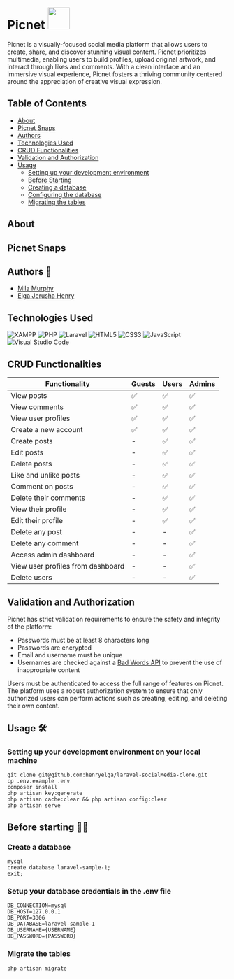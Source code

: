 # Picnet <img src="https://github.com/henryelga/laravel-socialMedia-clone/assets/67817308/a5f36ab7-5312-482b-adf8-608d8d934276" height="50">

Picnet is a visually-focused social media platform that allows users to create, share, and discover stunning visual content. Picnet prioritizes multimedia, enabling users to build profiles, upload original artwork, and interact through likes and comments. With a clean interface and an immersive visual experience, Picnet fosters a thriving community centered around the appreciation of creative visual expression.



## Table of Contents
- [About](#about)
- [Picnet Snaps](#picnet-snaps)
- [Authors](#authors-)
- [Technologies Used](#technologies-used)
- [CRUD Functionalities](#crud-functionalities)
- [Validation and Authorization](#validation-and-authorization)
- [Usage](#usage-️)
    - [Setting up your development environment](#setting-up-your-development-environment-on-your-local-machine)
    - [Before Starting](#before-starting-)
    - [Creating a database](#create-a-database)
    - [Configuring the database](#setup-your-database-credentials-in-the-env-file)
    - [Migrating the tables](#migrate-the-tables)

## About

## Picnet Snaps

## Authors 👥
- [Mila Murphy](https://github.com/milamurphy)
- [Elga Jerusha Henry](https://github.com/henryelga)

## Technologies Used 
![XAMPP](https://img.shields.io/badge/Xampp-F37623?style=for-the-badge&logo=xampp&logoColor=white)
![PHP](https://img.shields.io/badge/php-%23777BB4.svg?style=for-the-badge&logo=php&logoColor=white)
![Laravel](https://img.shields.io/badge/laravel-%23FF2D20.svg?style=for-the-badge&logo=laravel&logoColor=white) 
![HTML5](https://img.shields.io/badge/html5-%23E34F26.svg?style=for-the-badge&logo=html5&logoColor=white)
![CSS3](https://img.shields.io/badge/css3-%231572B6.svg?style=for-the-badge&logo=css3&logoColor=white)
![JavaScript](https://img.shields.io/badge/javascript-%23323330.svg?style=for-the-badge&logo=javascript&logoColor=%23F7DF1E)
![Visual Studio Code](https://img.shields.io/badge/Visual%20Studio%20Code-0078d7.svg?style=for-the-badge&logo=visual-studio-code&logoColor=white)

## CRUD Functionalities

| Functionality | Guests | Users | Admins |
| --- | --- | --- | --- |
| View posts | ✅ | ✅ | ✅ |
| View comments | ✅ | ✅ | ✅ |
| View user profiles | ✅ | ✅ | ✅ |
| Create a new account | ✅ | ✅ | ✅ |
| Create posts | - | ✅ | ✅ |
| Edit posts | - | ✅ | ✅ |
| Delete posts | - | ✅ | ✅ |
| Like and unlike posts | - | ✅ | ✅ |
| Comment on posts | - | ✅ | ✅ |
| Delete their comments | - | ✅ | ✅ |
| View their profile | - | ✅ | ✅ |
| Edit their profile | - | ✅ | ✅ |
| Delete any post | - | - | ✅ |
| Delete any comment | - | - | ✅ |
| Access admin dashboard | - | - | ✅ |
| View user profiles from dashboard | - | - | ✅ |
| Delete users | - | - | ✅ |

## Validation and Authorization
Picnet has strict validation requirements to ensure the safety and integrity of the platform:
- Passwords must be at least 8 characters long
- Passwords are encrypted
- Email and username must be unique
- Usernames are checked against a [Bad Words API](https://rapidapi.com/neutrinoapi/api/bad-word-filter/) to prevent the use of inappropriate content
  
Users must be authenticated to access the full range of features on Picnet. The platform uses a robust authorization system to ensure that only authorized users can perform actions such as creating, editing, and deleting their own content.

## Usage 🛠️<br>
### Setting up your development environment on your local machine
```
git clone git@github.com:henryelga/laravel-socialMedia-clone.git
cp .env.example .env
composer install
php artisan key:generate
php artisan cache:clear && php artisan config:clear
php artisan serve
```

## Before starting 👩‍💻<br>
### Create a database
```
mysql
create database laravel-sample-1;
exit;
```

### Setup your database credentials in the .env file
```
DB_CONNECTION=mysql
DB_HOST=127.0.0.1
DB_PORT=3306
DB_DATABASE=laravel-sample-1
DB_USERNAME={USERNAME}
DB_PASSWORD={PASSWORD}
```

### Migrate the tables
```
php artisan migrate
```
